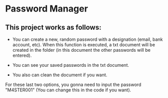 # Password Manager

## This project works as follows:
- You can create a new, random password with a designation (email, bank account, etc). When this function is executed, a txt document will be created in the folder (in this document the other passwords will be entered).

- You can see your saved passwords in the txt document.

- You also can clean the document if you want.

For these last two options, you gonna need to input the password "M4STER001" (You can change this in the code if you want).
